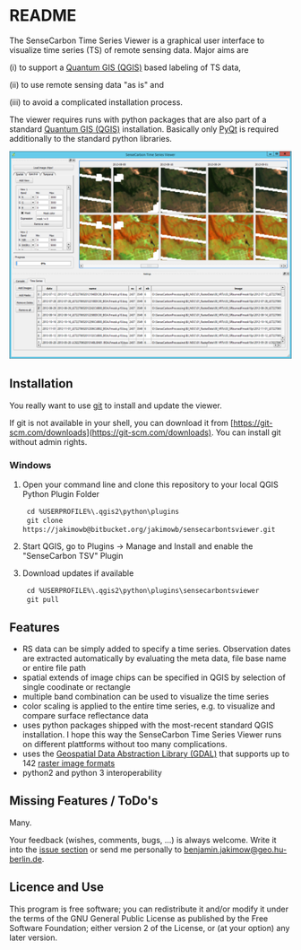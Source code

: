 # README #

The SenseCarbon Time Series Viewer is a graphical user interface to visualize time series (TS) of remote sensing data.
Major aims are 

(i) to support a [Quantum GIS (QGIS)](www.qgis.org) based labeling of TS data, 

(ii) to use remote sensing data "as is" and 

(iii) to avoid a complicated installation process.


The viewer requires runs with python packages that are also part of a standard [Quantum GIS (QGIS)](www.qgis.org) installation. Basically only [PyQt](https://riverbankcomputing.com/software/pyqt/download) is required additionally to the standard python libraries.

![Screenshot](Screenshot.png "Screenshot SenseCarbon Time Series Viewer")

## Installation ##
You really want to use [git](https://en.wikipedia.org/wiki/Git_%28software%29) to install and update the viewer. 

If git is not available in your shell, you can download it from [https://git-scm.com/downloads](https://git-scm.com/downloads). You can install git without admin rights.


### Windows ###

1. Open your command line and clone this repository to your local QGIS Python Plugin Folder

        cd %USERPROFILE%\.qgis2\python\plugins 
        git clone https://jakimowb@bitbucket.org/jakimowb/sensecarbontsviewer.git

2. Start QGIS, go to Plugins -> Manage and Install and enable the "SenseCarbon TSV" Plugin
3. Download updates if available

        cd %USERPROFILE%\.qgis2\python\plugins\sensecarbontsviewer
        git pull


## Features ##
+ RS data can be simply added to specify a time series. Observation dates are extracted automatically by evaluating the meta data, file base name or entire file path
+ spatial extends of image chips can be specified in QGIS by selection of single coodinate or rectangle
+ multiple band combination can be used to visualize the time series
+ color scaling is applied to the entire time series, e.g. to visualize and compare surface reflectance data
+ uses python packages shipped with the most-recent standard QGIS installation. I hope this way the SenseCarbon Time Series Viewer runs on different plattforms 
without too many complications.
+ uses the [Geospatial Data Abstraction Library (GDAL)](www.gdal.org) that supports up to 142 [raster image formats](http://www.gdal.org/formats_list.html)  
+ python2 and python 3 interoperability 

## Missing Features / ToDo's ##

Many. 

Your feedback (wishes, comments, bugs, ...) is always welcome. Write it into  the [issue section](https://bitbucket.org/jakimowb/sensecarbontsviewer/issues)
or send me personally to [benjamin.jakimow@geo.hu-berlin.de](benjamin.jakimow@geo.hu-berlin.de).


## Licence and Use ##

This program is free software; you can redistribute it and/or modify it under the terms of the GNU General Public License as published by the Free Software Foundation; either version 2 of the License, or (at your option) any later version.